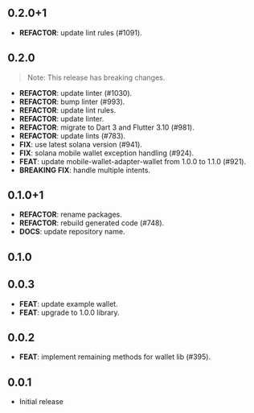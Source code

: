 ## 0.2.0+1

 - **REFACTOR**: update lint rules (#1091).

## 0.2.0

> Note: This release has breaking changes.

 - **REFACTOR**: update linter (#1030).
 - **REFACTOR**: bump linter (#993).
 - **REFACTOR**: update lint rules.
 - **REFACTOR**: update linter.
 - **REFACTOR**: migrate to Dart 3 and Flutter 3.10 (#981).
 - **REFACTOR**: update lints (#783).
 - **FIX**: use latest solana version (#941).
 - **FIX**: solana mobile wallet exception handling (#924).
 - **FEAT**: update mobile-wallet-adapter-wallet from 1.0.0 to 1.1.0 (#921).
 - **BREAKING** **FIX**: handle multiple intents.

## 0.1.0+1

 - **REFACTOR**: rename packages.
 - **REFACTOR**: rebuild generated code (#748).
 - **DOCS**: update repository name.

## 0.1.0

## 0.0.3

 - **FEAT**: update example wallet.
 - **FEAT**: upgrade to 1.0.0 library.

## 0.0.2

 - **FEAT**: implement remaining methods for wallet lib (#395).

## 0.0.1

- Initial release
